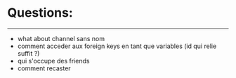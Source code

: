 

# Questions:
___

- what about channel sans nom
- comment acceder aux foreign keys en tant que variables (id qui relie suffit ?)
- qui s'occupe des friends
- comment recaster

